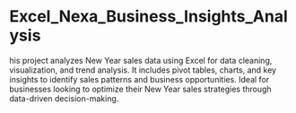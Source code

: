 # Excel_Nexa_Business_Insights_Analysis
his project analyzes New Year sales data using Excel for data cleaning, visualization, and trend analysis. It includes pivot tables, charts, and key insights to identify sales patterns and business opportunities. Ideal for businesses looking to optimize their New Year sales strategies through data-driven decision-making. 
